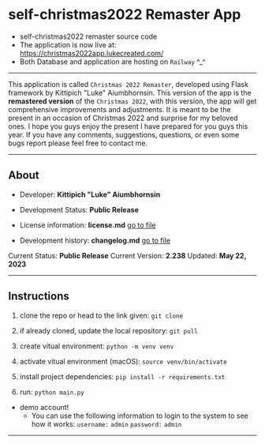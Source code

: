 # self-christmas2022 Remaster App

- self-christmas2022 remaster source code
- The application is now live at: <https://christmas2022app.lukecreated.com/>
- Both Database and application are hosting on `Railway` ^_^

---

This application is called `Christmas 2022 Remaster`, developed using Flask framework by Kittipich "Luke" Aiumbhornsin. This version of the app is the **remastered version** of the `Christmas 2022`, with this version, the app will get comprehensive improvements and adjustments.
It is meant to be the present in an occasion of Christmas 2022 and surprise for my beloved ones. I hope you guys enjoy the present I have prepared for you guys this year. If you have any comments, suggestions, questions, or even some bugs report please feel free to contact me.

---

## About

- Developer: **Kittipich "Luke" Aiumbhornsin**

- Development Status: **Public Release**

- License information: **license.md** [go to file](license.md)

- Development history: **changelog.md** [go to file](changelog.md)

Current Status: **Public Release**
Current Version: **2.238**
Updated: **May 22, 2023**

---

## Instructions

1. clone the repo or head to the link given:
`git clone`

2. if already cloned, update the local repository:
`git pull`

3. create vitual environment:
`python -m venv venv`

4. activate vitual environment (macOS):
`source venv/bin/activate`

5. install project dependencies:
`pip install -r requirements.txt`

6. run:
`python main.py`

- demo account!
  - You can use the following information to login to the system to see how it works:
  `username:` `admin` `password:` `admin`

---
